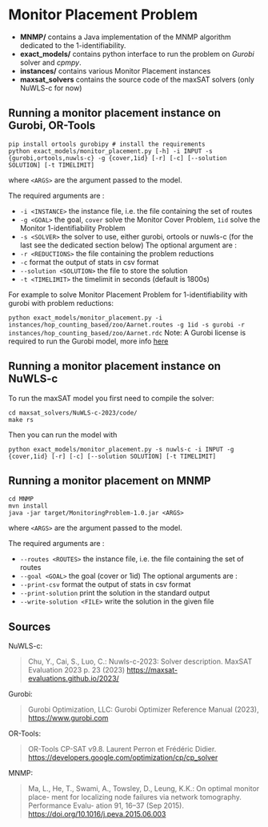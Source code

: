 # Monitor Placement Problem

- **MNMP/** contains a Java implementation of the MNMP algorithm dedicated to the 1-identifiability.
- **exact_models/** contains python interface to run the problem on *Gurobi* solver and *cpmpy*.
- **instances/** contains various Monitor Placement instances
- **maxsat_solvers** contains the source code of the maxSAT solvers (only NuWLS-c for now)

Running a monitor placement instance on Gurobi, OR-Tools
--------------------------------------------------------

```
pip install ortools gurobipy # install the requirements
python exact_models/monitor_placement.py [-h] -i INPUT -s {gurobi,ortools,nuwls-c} -g {cover,1id} [-r] [-c] [--solution SOLUTION] [-t TIMELIMIT]
```
where ``<ARGS>`` are the argument passed to the model.

The required arguments are :
- ``-i <INSTANCE>`` the instance file, i.e. the file containing the set of routes
- ``-g <GOAL>`` the goal, ``cover`` solve the Monitor Cover Problem, ``1id`` solve the Monitor 1-identifiability Problem
- ``-s <SOLVER>`` the solver to use, either gurobi, ortools or nuwls-c (for the last see the dedicated section below)
The optional argument are :
- ``-r <REDUCTIONS>`` the file containing the problem reductions
- ``-c`` format the output of stats in csv format
- ``--solution <SOLUTION>`` the file to store the solution
- ``-t <TIMELIMIT>`` the timelimit in seconds (default is 1800s)

For example to solve Monitor Placement Problem for 1-identifiability with gurobi with problem reductions:

```python exact_models/monitor_placement.py -i instances/hop_counting_based/zoo/Aarnet.routes -g 1id -s gurobi -r instances/hop_counting_based/zoo/Aarnet.rdc```
Note: A Gurobi license is required to run the Gurobi model, more info [here](https://www.gurobi.com/solutions/licensing/)

Running a monitor placement instance on NuWLS-c
-----------------------------------------------
To run the maxSAT model you first need to compile the solver:
```
cd maxsat_solvers/NuWLS-c-2023/code/
make rs
```
Then you can run the model with 
```
python exact_models/monitor_placement.py -s nuwls-c -i INPUT -g {cover,1id} [-r] [-c] [--solution SOLUTION] [-t TIMELIMIT]
```

Running a monitor placement on MNMP
-----------------------------------

```
cd MNMP
mvn install
java -jar target/MonitoringProblem-1.0.jar <ARGS>
```
where ``<ARGS>`` are the argument passed to the model.

The required arguments are :
- ``--routes <ROUTES>`` the instance file, i.e. the file containing the set of routes
- ``--goal <GOAL>`` the goal (cover or 1id)
The optional arguments are :
- ``--print-csv`` format the output of stats in csv format
- ``--print-solution`` print the solution in the standard output
- ``--write-solution <FILE>`` write the solution in the given file

Sources
-------
NuWLS-c: 
>Chu, Y., Cai, S., Luo, C.: Nuwls-c-2023: Solver description. MaxSAT Evaluation
2023 p. 23 (2023)
>https://maxsat-evaluations.github.io/2023/

Gurobi:
>Gurobi Optimization, LLC: Gurobi Optimizer Reference Manual (2023), 
> https://www.gurobi.com

OR-Tools:
>OR-Tools CP-SAT v9.8. Laurent Perron et Frédéric Didier.
>  https://developers.google.com/optimization/cp/cp_solver

MNMP:
>Ma, L., He, T., Swami, A., Towsley, D., Leung, K.K.: On optimal monitor place-
ment for localizing node failures via network tomography. Performance Evalu-
ation 91, 16–37 (Sep 2015). 
> https://doi.org/10.1016/j.peva.2015.06.003
